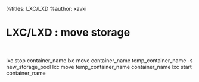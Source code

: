 %titles: LXC/LXD
%author: xavki

# LXC/LXD : move storage

<br>

lxc stop container_name
lxc move container_name temp_container_name -s new_storage_pool
lxc move temp_container_name container_name
lxc start container_name
